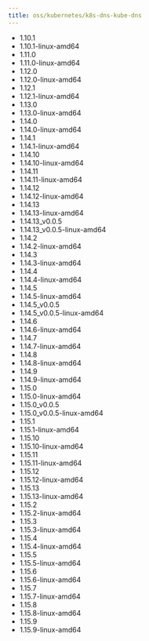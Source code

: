 ```yaml
---
title: oss/kubernetes/k8s-dns-kube-dns
---
```

- 1.10.1
- 1.10.1-linux-amd64
- 1.11.0
- 1.11.0-linux-amd64
- 1.12.0
- 1.12.0-linux-amd64
- 1.12.1
- 1.12.1-linux-amd64
- 1.13.0
- 1.13.0-linux-amd64
- 1.14.0
- 1.14.0-linux-amd64
- 1.14.1
- 1.14.1-linux-amd64
- 1.14.10
- 1.14.10-linux-amd64
- 1.14.11
- 1.14.11-linux-amd64
- 1.14.12
- 1.14.12-linux-amd64
- 1.14.13
- 1.14.13-linux-amd64
- 1.14.13_v0.0.5
- 1.14.13_v0.0.5-linux-amd64
- 1.14.2
- 1.14.2-linux-amd64
- 1.14.3
- 1.14.3-linux-amd64
- 1.14.4
- 1.14.4-linux-amd64
- 1.14.5
- 1.14.5-linux-amd64
- 1.14.5_v0.0.5
- 1.14.5_v0.0.5-linux-amd64
- 1.14.6
- 1.14.6-linux-amd64
- 1.14.7
- 1.14.7-linux-amd64
- 1.14.8
- 1.14.8-linux-amd64
- 1.14.9
- 1.14.9-linux-amd64
- 1.15.0
- 1.15.0-linux-amd64
- 1.15.0_v0.0.5
- 1.15.0_v0.0.5-linux-amd64
- 1.15.1
- 1.15.1-linux-amd64
- 1.15.10
- 1.15.10-linux-amd64
- 1.15.11
- 1.15.11-linux-amd64
- 1.15.12
- 1.15.12-linux-amd64
- 1.15.13
- 1.15.13-linux-amd64
- 1.15.2
- 1.15.2-linux-amd64
- 1.15.3
- 1.15.3-linux-amd64
- 1.15.4
- 1.15.4-linux-amd64
- 1.15.5
- 1.15.5-linux-amd64
- 1.15.6
- 1.15.6-linux-amd64
- 1.15.7
- 1.15.7-linux-amd64
- 1.15.8
- 1.15.8-linux-amd64
- 1.15.9
- 1.15.9-linux-amd64
